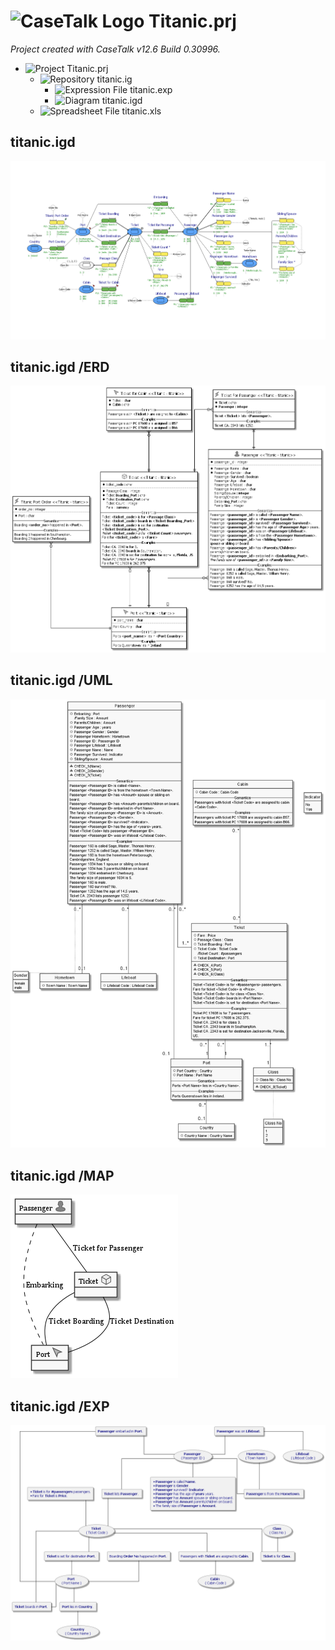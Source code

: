 ﻿# ![CaseTalk Logo](https://www.casetalk.com/images/icons/casetalk.png) Titanic.prj
*Project created with CaseTalk v12.6 Build 0.30996.*

* ![Project](https://www.casetalk.com/images/icons/prj.png) Titanic.prj
  * ![Repository](https://www.casetalk.com/images/icons/ig.png) titanic.ig
    * ![Expression File](https://www.casetalk.com/images/icons/exp.png) titanic.exp
    * ![Diagram](https://www.casetalk.com/images/icons/igd.png) titanic.igd
  * ![Spreadsheet File](https://www.casetalk.com/images/icons/unknown.png) titanic.xls
## titanic.igd
![Diagram titanic.igd](titanic.png)
## titanic.igd /ERD
![Diagram titanic.igd /ERD](titanic.erd.png)
## titanic.igd /UML
![Diagram titanic.igd /UML](titanic.uml.png)
## titanic.igd /MAP
![Diagram titanic.igd /MAP](titanic.map.png)
## titanic.igd /EXP
![Diagram titanic.igd /EXP](titanic.exp.png)
